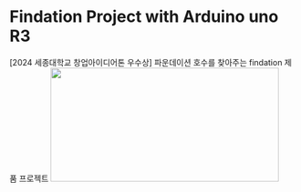 # Findation Project with Arduino uno R3
[2024 세종대학교 창업아이디어톤 우수상] 파운데이션 호수를 찾아주는 findation 제품 프로젝트
<img src="https://github.com/user-attachments/assets/1c1232ae-f652-4828-8233-9e6bdfd5ac68" width="400" height="200"/>
